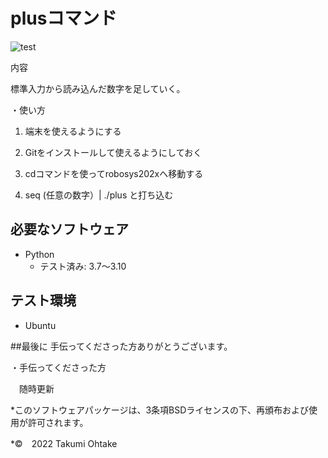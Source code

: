 # plusコマンド
![test](https://github.com/Taku4764/robosys202x/actions/workflows/test.yml/badge.svg)

内容

標準入力から読み込んだ数字を足していく。

・使い方

1. 端末を使えるようにする

2. Gitをインストールして使えるようにしておく

3. cdコマンドを使ってrobosys202xへ移動する

4. seq (任意の数字）| ./plus と打ち込む


## 必要なソフトウェア
* Python
  * テスト済み: 3.7～3.10

## テスト環境
* Ubuntu

##最後に
手伝ってくださった方ありがとうございます。


・手伝ってくださった方

　随時更新


*このソフトウェアパッケージは、3条項BSDライセンスの下、再頒布および使用が許可されます。

*©　2022 Takumi Ohtake
